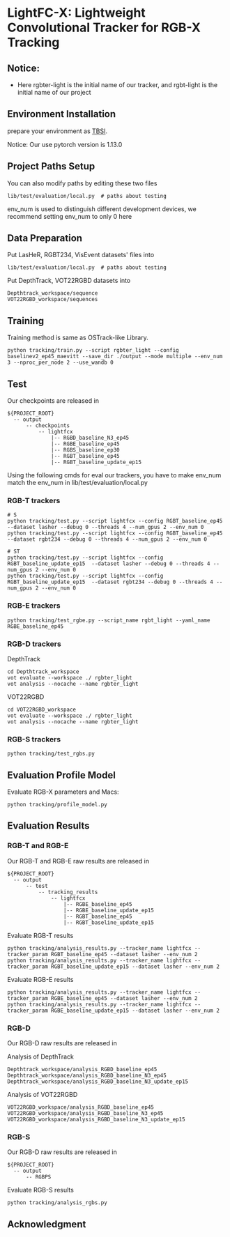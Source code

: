 # LightFC-X: Lightweight Convolutional Tracker for RGB-X Tracking 

## Notice:
- Here rgbter-light is the initial name of our tracker, and rgbt-light is the initial name of our project


## Environment Installation

prepare your environment as [TBSI](https://github.com/RyanHTR/TBSI).

Notice: Our use pytorch version is 1.13.0

## Project Paths Setup
You can also modify paths by editing these two files
```
lib/test/evaluation/local.py  # paths about testing
```
env_num is used to distinguish different development devices, we recommend setting env_num to only 0 here

## Data Preparation

Put LasHeR, RGBT234, VisEvent datasets' files into 

```
lib/test/evaluation/local.py  # paths about testing
```

Put DepthTrack, VOT22RGBD datasets into

```
Depthtrack_workspace/sequence
VOT22RGBD_workspace/sequences
```


## Training
Training method is same as OSTrack-like Library.

```
python tracking/train.py --script rgbter_light --config baselinev2_ep45_maevitt --save_dir ./output --mode multiple --env_num 3 --nproc_per_node 2 --use_wandb 0
```



## Test

Our checkpoints are released in 
```
${PROJECT_ROOT}
  -- output
      -- checkpoints
          -- lightfcx
              |-- RGBD_baseline_N3_ep45
              |-- RGBE_baseline_ep45
              |-- RGBS_baseline_ep30
              |-- RGBT_baseline_ep45
              |-- RGBT_baseline_update_ep15
```

Using the following cmds for eval our trackers, you have to make env_num match the env_num in lib/test/evaluation/local.py


### RGB-T trackers
```
# S
python tracking/test.py --script lightfcx --config RGBT_baseline_ep45  --dataset lasher --debug 0 --threads 4 --num_gpus 2 --env_num 0
python tracking/test.py --script lightfcx --config RGBT_baseline_ep45  --dataset rgbt234 --debug 0 --threads 4 --num_gpus 2 --env_num 0

# ST
python tracking/test.py --script lightfcx --config RGBT_baseline_update_ep15  --dataset lasher --debug 0 --threads 4 --num_gpus 2 --env_num 0
python tracking/test.py --script lightfcx --config RGBT_baseline_update_ep15  --dataset rgbt234 --debug 0 --threads 4 --num_gpus 2 --env_num 0

```

### RGB-E trackers
```
python tracking/test_rgbe.py --script_name rgbt_light --yaml_name RGBE_baseline_ep45
```

### RGB-D trackers

DepthTrack
```
cd Depthtrack_workspace
vot evaluate --workspace ./ rgbter_light
vot analysis --nocache --name rgbter_light
```
VOT22RGBD
```
cd VOT22RGBD_workspace
vot evaluate --workspace ./ rgbter_light
vot analysis --nocache --name rgbter_light
```
### RGB-S trackers

```
python tracking/test_rgbs.py
```


## Evaluation Profile Model

Evaluate RGB-X parameters and Macs:

```
python tracking/profile_model.py
```



## Evaluation Results
### RGB-T and RGB-E

Our RGB-T and RGB-E raw results are released in 
```
${PROJECT_ROOT}
  -- output
      -- test
          -- tracking_results
              -- lightfcx
                  |-- RGBE_baseline_ep45
                  |-- RGBE_baseline_update_ep15
                  |-- RGBT_baseline_ep45
                  |-- RGBT_baseline_update_ep15
```

Evaluate RGB-T results
```
python tracking/analysis_results.py --tracker_name lightfcx --tracker_param RGBT_baseline_ep45 --dataset lasher --env_num 2 
python tracking/analysis_results.py --tracker_name lightfcx --tracker_param RGBT_baseline_update_ep15 --dataset lasher --env_num 2 

```

Evaluate RGB-E results
```
python tracking/analysis_results.py --tracker_name lightfcx --tracker_param RGBE_baseline_ep45 --dataset lasher --env_num 2 
python tracking/analysis_results.py --tracker_name lightfcx --tracker_param RGBE_baseline_update_ep15 --dataset lasher --env_num 2 

```

### RGB-D
Our RGB-D raw results are released in


Analysis of DepthTrack
```
Depthtrack_workspace/analysis_RGBD_baseline_ep45
Depthtrack_workspace/analysis_RGBD_baseline_N3_ep45
Depthtrack_workspace/analysis_RGBD_baseline_N3_update_ep15
```


Analysis of VOT22RGBD
```
VOT22RGBD_workspace/analysis_RGBD_baseline_ep45
VOT22RGBD_workspace/analysis_RGBD_baseline_N3_ep45
VOT22RGBD_workspace/analysis_RGBD_baseline_N3_update_ep15
```

### RGB-S
Our RGB-D raw results are released in

```
${PROJECT_ROOT}
  -- output
      -- RGBPS
```

Evaluate RGB-S results
```
python tracking/analysis_rgbs.py
```

## Acknowledgment
